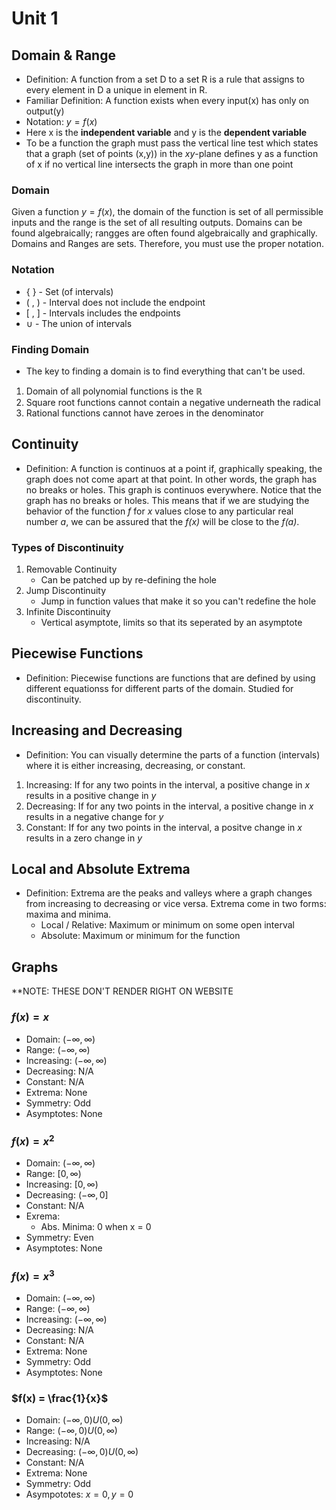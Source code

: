 # Unit 1
## Domain & Range
- Definition: A function from a set D to a set R is a rule that assigns to every
element in D a unique in element in R.
- Familiar Definition: A function exists when every input(x) has only on output(y)
- Notation: $y=f(x)$
- Here x is the **independent variable** and y is the **dependent variable**
- To be a function the graph must pass the vertical line test which states that a
graph (set of points (x,y)) in the *xy*-plane defines y as a function of x if no 
vertical line intersects the graph in more than one point 

### Domain
Given a function $y = f(x)$, the domain of the function is set of all permissible 
inputs and the range is the set of all resulting outputs. Domains can be found 
algebraically; rangges are often found algebraically and graphically. Domains and
Ranges are sets. Therefore, you must use the proper notation.

### Notation
- {  } - Set (of intervals)
- ( , ) - Interval does not include the endpoint
- [ , ] - Intervals includes the endpoints
- $\cup$ - The union of intervals

### Finding Domain
- The key to finding a domain is to find everything that can't be used.

1. Domain of all polynomial functions is the $\mathbb{R}$
2. Square root functions cannot contain a negative underneath the radical
3. Rational functions cannot have zeroes in the denominator

## Continuity
- Definition: A function is continuos at a point if, graphically speaking, the graph
does not come apart at that point. In other words, the graph has no breaks or holes.
This graph is continuos everywhere. Notice that the graph has no breaks or holes. This 
means that if we are studying the behavior of the function *f* for *x* values close to any 
particular real number *a*, we can be assured that the *f(x)* will be close to the *f(a)*.

### Types of Discontinuity
1. Removable Continuity
    - Can be patched up by re-defining the hole
2. Jump Discontinuity
    - Jump in function values that make it so you can't redefine the hole
3. Infinite Discontinuity
    - Vertical asymptote, limits so that its seperated by an asymptote

## Piecewise Functions
- Definition: Piecewise functions are functions that are defined by using different 
equationss for different parts of the domain. Studied for discontinuity.

## Increasing and Decreasing
- Definition: You can visually determine the parts of a function (intervals) where it is
either increasing, decreasing, or constant.

1. Increasing: If for any two points in the interval, a positive change in *x* results in a 
positive change in *y*
2. Decreasing: If for any two points in the interval, a positive change in *x* results in a 
negative change for *y*
3. Constant: If for any two points in the interval, a positve change in *x* results in a 
zero change in *y*

## Local and Absolute Extrema
- Definition: Extrema are the peaks and valleys where a graph changes from increasing to 
decreasing or vice versa. Extrema come in two forms: maxima and minima.
    - Local / Relative: Maximum or minimum on some open interval
    - Absolute: Maximum or minimum for the function

## Graphs
**NOTE: THESE DON'T RENDER RIGHT ON WEBSITE
### $f(x) = x$
- Domain: $(-\infty, \infty)$
- Range: $(-\infty, \infty)$
- Increasing: $(-\infty, \infty)$
- Decreasing: N/A
- Constant: N/A
- Extrema: None
- Symmetry: Odd
- Asymptotes: None
 
### $f(x) = x^2$
- Domain: $(-\infty, \infty)$
- Range: $[0, \infty)$
- Increasing: $[0, \infty)$
- Decreasing: $(-\infty, 0]$
- Constant: N/A
- Exrema: 
    - Abs. Minima: 0 when x = 0
- Symmetry: Even
- Asymptotes: None

### $f(x) = x^3$
- Domain: $(-\infty, \infty)$
- Range: $(-\infty, \infty)$
- Increasing: $(-\infty, \infty)$
- Decreasing: N/A
- Constant: N/A
- Extrema: None
- Symmetry: Odd
- Asymptotes: None

### $f(x) = \frac{1}{x}$
- Domain: $(-\infty, 0) U (0, \infty)$
- Range: $(-\infty , 0) U (0, \infty)$
- Increasing: N/A
- Decreasing: $(-\infty , 0) U (0, \infty)$
- Constant: N/A
- Extrema: None
- Symmetry: Odd
- Asympototes: $x=0, y=0$
